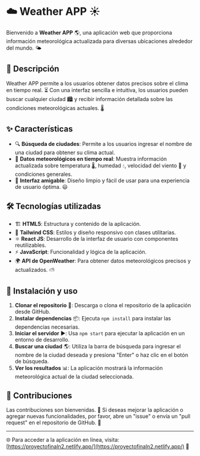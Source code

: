 # ☁️ Weather APP ☀️

Bienvenido a **Weather APP** 🌎, una aplicación web que proporciona información meteorológica actualizada para diversas ubicaciones alrededor del mundo. 🌤️

## 📌 Descripción

Weather APP permite a los usuarios obtener datos precisos sobre el clima en tiempo real. ⏳ Con una interfaz sencilla e intuitiva, los usuarios pueden buscar cualquier ciudad 🏙️ y recibir información detallada sobre las condiciones meteorológicas actuales. 🌡️

## ✨ Características

- 🔍 **Búsqueda de ciudades**: Permite a los usuarios ingresar el nombre de una ciudad para obtener su clima actual.
- 📡 **Datos meteorológicos en tiempo real**: Muestra información actualizada sobre temperatura 🌡️, humedad 💧, velocidad del viento 💨 y condiciones generales.
- 🎨 **Interfaz amigable**: Diseño limpio y fácil de usar para una experiencia de usuario óptima. 😃

## 🛠️ Tecnologías utilizadas

- 🏗️ **HTML5**: Estructura y contenido de la aplicación.
- 🎨 **Tailwind CSS**: Estilos y diseño responsivo con clases utilitarias.
- ⚛️ **React JS**: Desarrollo de la interfaz de usuario con componentes reutilizables.
- ⚡ **JavaScript**: Funcionalidad y lógica de la aplicación.
- 🌍 **API de OpenWeather**: Para obtener datos meteorológicos precisos y actualizados. ⛅

## 🚀 Instalación y uso

1. **Clonar el repositorio** 📂: Descarga o clona el repositorio de la aplicación desde GitHub.
2. **Instalar dependencias** 📦: Ejecuta `npm install` para instalar las dependencias necesarias.
3. **Iniciar el servidor** ▶️: Usa `npm start` para ejecutar la aplicación en un entorno de desarrollo.
4. **Buscar una ciudad** 🌎: Utiliza la barra de búsqueda para ingresar el nombre de la ciudad deseada y presiona "Enter" o haz clic en el botón de búsqueda.
5. **Ver los resultados** 📊: La aplicación mostrará la información meteorológica actual de la ciudad seleccionada.

## 🤝 Contribuciones

Las contribuciones son bienvenidas. 🎉 Si deseas mejorar la aplicación o agregar nuevas funcionalidades, por favor, abre un "issue" o envía un "pull request" en el repositorio de GitHub. 📝



---

🌐 Para acceder a la aplicación en línea, visita: [https://proyectofinaln2.netlify.app/](https://proyectofinaln2.netlify.app/) 🚀
